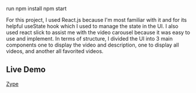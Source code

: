 run npm install
npm start

For this project, I used React.js because I'm most familiar with it and for its helpful useState hook which I used to manage the state in the UI. I also used react slick to assist me with the video carousel because it was easy to use and implement. In terms of structure, I divided the UI into 3 main components one to display the video and description, one to display all videos, and another all favorited videos.

## Live Demo

[Zype](https://zypeexcercise.herokuapp.com/)
